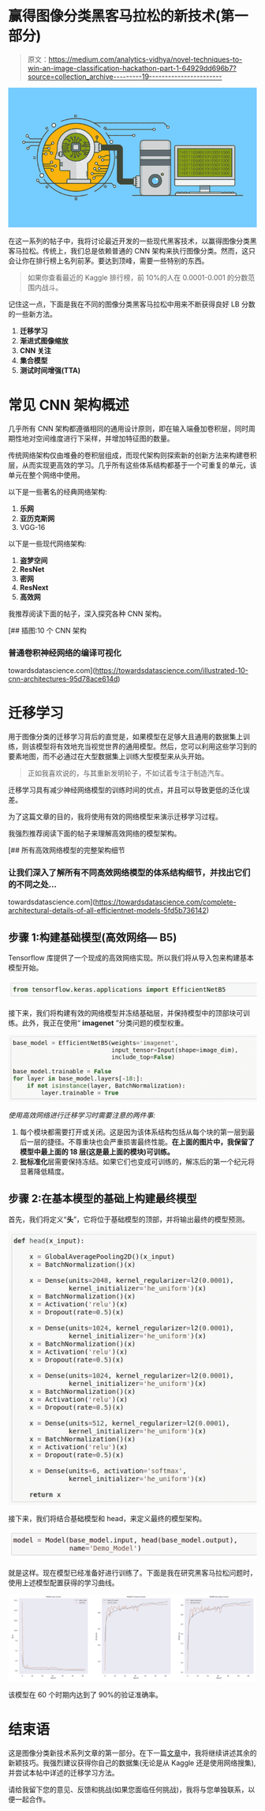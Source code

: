 # 赢得图像分类黑客马拉松的新技术(第一部分)

> 原文：<https://medium.com/analytics-vidhya/novel-techniques-to-win-an-image-classification-hackathon-part-1-64929dd696b7?source=collection_archive---------19----------------------->

![](img/cda3eaa57c69ee3aebffb9e52a1ce902.png)

在这一系列的帖子中，我将讨论最近开发的一些现代黑客技术，以赢得图像分类黑客马拉松。传统上，我们总是依赖普通的 CNN 架构来执行图像分类。然而，这只会让你在排行榜上名列前茅。要达到顶峰，需要一些特别的东西。

> 如果你查看最近的 Kaggle 排行榜，前 10%的人在 0.0001-0.001 的分数范围内战斗。

记住这一点，下面是我在不同的图像分类黑客马拉松中用来不断获得良好 LB 分数的一些新方法。

1.  **迁移学习**
2.  **渐进式图像缩放**
3.  **CNN 关注**
4.  **集合模型**
5.  **测试时间增强(TTA)**

# 常见 CNN 架构概述

几乎所有 CNN 架构都遵循相同的通用设计原则，即在输入端叠加卷积层，同时周期性地对空间维度进行下采样，并增加特征图的数量。

传统网络架构仅由堆叠的卷积层组成，而现代架构则探索新的创新方法来构建卷积层，从而实现更高效的学习。几乎所有这些体系结构都基于一个可重复的单元，该单元在整个网络中使用。

以下是一些著名的经典网络架构:

1.  **乐网**
2.  **亚历克斯网**
3.  VGG-16

以下是一些现代网络架构:

1.  **盗梦空间**
2.  **ResNet**
3.  **密网**
4.  **ResNext**
5.  **高效网**

我推荐阅读下面的帖子，深入探究各种 CNN 架构。

[](https://towardsdatascience.com/illustrated-10-cnn-architectures-95d78ace614d) [## 插图:10 个 CNN 架构

### 普通卷积神经网络的编译可视化

towardsdatascience.com](https://towardsdatascience.com/illustrated-10-cnn-architectures-95d78ace614d) 

# 迁移学习

用于图像分类的迁移学习背后的直觉是，如果模型在足够大且通用的数据集上训练，则该模型将有效地充当视觉世界的通用模型。然后，您可以利用这些学习到的要素地图，而不必通过在大型数据集上训练大型模型来从头开始。

> 正如我喜欢说的，与其重新发明轮子，不如试着专注于制造汽车。

迁移学习具有减少神经网络模型的训练时间的优点，并且可以导致更低的泛化误差。

为了这篇文章的目的，我将使用有效的网络模型来演示迁移学习过程。

我强烈推荐阅读下面的帖子来理解高效网络的模型架构。

[](https://towardsdatascience.com/complete-architectural-details-of-all-efficientnet-models-5fd5b736142) [## 所有高效网络模型的完整架构细节

### 让我们深入了解所有不同高效网络模型的体系结构细节，并找出它们的不同之处…

towardsdatascience.com](https://towardsdatascience.com/complete-architectural-details-of-all-efficientnet-models-5fd5b736142) 

## 步骤 1:构建基础模型(高效网络— B5)

Tensorflow 库提供了一个现成的高效网络实现。所以我们将从导入包来构建基本模型开始。

![](img/5796b0662043fb23a6bdf068084973f6.png)

接下来，我们将构建有效的网络模型并冻结基础层，并保持模型中的顶部块可训练。此外，我正在使用“ **imagenet** ”分类问题的模型权重。

![](img/de1f40a2dcebbcc984763579de2260b1.png)

*使用高效网络进行迁移学习时需要注意的两件事:*

1.  每个模块都需要打开或关闭。这是因为该体系结构包括从每个块的第一层到最后一层的捷径。不尊重块也会严重损害最终性能。**在上面的图片中，我保留了模型中最上面的 18 层(这是最上面的模块)可训练。**
2.  **批标准化**层需要保持冻结。如果它们也变成可训练的，解冻后的第一个纪元将显著降低精度。

## 步骤 2:在基本模型的基础上构建最终模型

首先，我们将定义“**头**”，它将位于基础模型的顶部，并将输出最终的模型预测。

![](img/bdde9b46ae678cf7ec3a1d7253445e78.png)

接下来，我们将结合基础模型和 head，来定义最终的模型架构。

![](img/e183f106ac790b1eb62531b3048d0ec4.png)

就是这样。现在模型已经准备好进行训练了。下面是我在研究黑客马拉松问题时，使用上述模型配置获得的学习曲线。

![](img/978fba164e559baabb51efdd443e36b8.png)

该模型在 60 个时期内达到了 90%的验证准确率。

# 结束语

这是图像分类新技术系列文章的第一部分。在下一篇[文章](https://tdtapas.medium.com/novel-techniques-to-win-an-image-classification-hackathon-part-2-e33bf0ad5fe6)中，我将继续讲述其余的新颖技巧。我强烈建议获得你自己的数据集(无论是从 Kaggle 还是使用网络搜集),并尝试本帖中详述的迁移学习方法。

请给我留下您的意见、反馈和挑战(如果您面临任何挑战)，我将与您单独联系，以便一起合作。